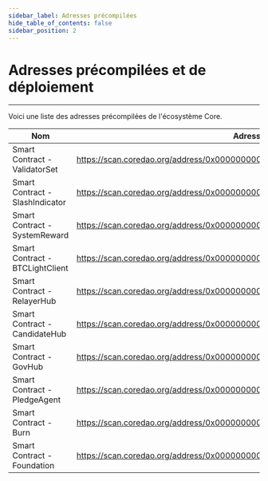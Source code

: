 ```yaml
---
sidebar_label: Adresses précompilées
hide_table_of_contents: false
sidebar_position: 2
---
```


# Adresses précompilées et de déploiement

---

Voici une liste des adresses précompilées de l'écosystème Core.

| **Nom**                         | **Adresse**                                                                                                                 |
| ------------------------------- | --------------------------------------------------------------------------------------------------------------------------- |
| Smart Contract - ValidatorSet   | https://scan.coredao.org/address/0x0000000000000000000000000000000000001000 |
| Smart Contract - SlashIndicator | https://scan.coredao.org/address/0x0000000000000000000000000000000000001001 |
| Smart Contract - SystemReward   | https://scan.coredao.org/address/0x0000000000000000000000000000000000001002 |
| Smart Contract - BTCLightClient | https://scan.coredao.org/address/0x0000000000000000000000000000000000001003 |
| Smart Contract - RelayerHub     | https://scan.coredao.org/address/0x0000000000000000000000000000000000001004 |
| Smart Contract - CandidateHub   | https://scan.coredao.org/address/0x0000000000000000000000000000000000001005 |
| Smart Contract - GovHub         | https://scan.coredao.org/address/0x0000000000000000000000000000000000001006 |
| Smart Contract - PledgeAgent    | https://scan.coredao.org/address/0x0000000000000000000000000000000000001007 |
| Smart Contract - Burn           | https://scan.coredao.org/address/0x0000000000000000000000000000000000001008 |
| Smart Contract - Foundation     | https://scan.coredao.org/address/0x0000000000000000000000000000000000001009 |


